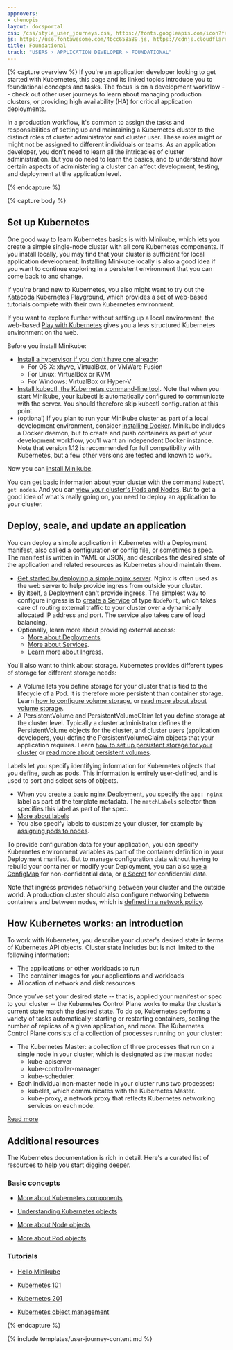 ```yaml
---
approvers:
- chenopis
layout: docsportal
css: /css/style_user_journeys.css, https://fonts.googleapis.com/icon?family=Material+Icons
js: https://use.fontawesome.com/4bcc658a89.js, https://cdnjs.cloudflare.com/ajax/libs/prefixfree/1.0.7/prefixfree.min.js
title: Foundational
track: "USERS › APPLICATION DEVELOPER › FOUNDATIONAL"
---
```


{% capture overview %}
If you're an application developer looking to get started with Kubernetes, this page and its linked topics introduce you to foundational concepts and tasks. The focus is on a development workflow -- check out other user journeys to learn about managing production clusters, or providing high availability (HA) for critical application deployments.

In a production workflow, it's common to assign the tasks and responsibilities of setting up and maintaining a Kubernetes cluster to the distinct roles of cluster administrator and cluster user. These roles might or might not be assigned to different individuals or teams. As an application developer, you don't need to learn all the intricacies of cluster administration. But you do need to learn the basics, and to understand how certain aspects of administering a cluster can affect development, testing, and deployment at the application level.

{% endcapture %}


{% capture body %}
## Set up Kubernetes

One good way to learn Kubernetes basics is with Minikube, which lets you create a simple single-node cluster with all core Kubernetes components. If you install locally, you may find that your cluster is sufficient for local application development. Installing Minikube locally is also a good idea if you want to continue exploring in a persistent environment that you can come back to and change.

If you're brand new to Kubernetes, you also might want to try out the [Katacoda Kubernetes Playground](https://www.katacoda.com/courses/kubernetes/playground), which provides a set of web-based tutorials complete with their own Kubernetes environment.

If you want to explore further without setting up a local environment, the web-based [Play with Kubernetes](http://labs.play-with-k8s.com/) gives you a less structured Kubernetes environment on the web.

Before you install Minikube:

* [Install a hypervisor if you don't have one already](/docs/tasks/tools/install-minikube/#install-a-hypervisor):
    * For OS X: xhyve, VirtualBox, or VMWare Fusion
    * For Linux: VirtualBox or KVM
    * For Windows: VirtualBox or Hyper-V
* [Install kubectl, the Kubernetes command-line tool](/docs/tasks/tools/install-kubectl/). Note that when you start Minikube, your kubectl is automatically configured to communicate with the server. You should therefore skip kubectl configuration at this point.
* (optional) If you plan to run your Minikube cluster as part of a local development environment, consider [installing Docker](/docs/setup/independent/install-kubeadm/#installing-docker). Minikube includes a Docker daemon, but to create and push containers as part of your development workflow, you'll want an independent Docker instance. Note that version 1.12 is recommended for full compatibility with Kubernetes, but a few other versions are tested and known to work.

Now you can [install Minikube](/docs/tasks/tools/install-minikube/).

You can get basic information about your cluster with the command `kubectl get nodes`. And you can [view your cluster's Pods and Nodes](/docs/tutorials/kubernetes-basics/explore-intro/). But to get a good idea of what's really going on, you need to deploy an application to your cluster.

## Deploy, scale, and update an application

You can deploy a simple application in Kubernetes with a Deployment manifest, also called a configuration or config file, or sometimes a spec. The manifest is written in YAML or JSON, and describes the desired state of the application and related resources as Kubernetes should maintain them.

* [Get started by deploying a simple nginx server](/docs/tasks/run-application/run-stateless-application-deployment/). Nginx is often used as the web server to help provide ingress from outside your cluster.
* By itself, a Deployment can't provide ingress. The simplest way to configure ingress is to [create a Service](/docs/tasks/access-application-cluster/service-access-application-cluster/) of type `NodePort`, which takes care of routing external traffic to your cluster over a dynamically allocated IP address and port. The service also takes care of load balancing.
* Optionally, learn more about providing external access:
    * [More about Deployments](/docs/concepts/workloads/controllers/deployment/).
    * [More about Services](/docs/concepts/services-networking/service/).
    * [Learn more about Ingress](/docs/concepts/services-networking/ingress/).

You'll also want to think about storage. Kubernetes provides different types of storage for different storage needs:

* A Volume lets you define storage for your cluster that is tied to the lifecycle of a Pod. It is therefore more persistent than container storage. Learn [how to configure volume storage](/docs/tasks/configure-pod-container/configure-volume-storage/), or [read more about about volume storage](/docs/concepts/storage/volumes/).
* A PersistentVolume and PersistentVolumeClaim let you define storage at the cluster level. Typically a cluster administrator defines the PersistentVolume objects for the cluster, and cluster users (application developers, you) define the PersistentVolumeClaim objects that your application requires. Learn [how to set up persistent storage for your cluster](/docs/tasks/configure-pod-container/configure-persistent-volume-storage/) or [read more about persistent volumes](/docs/concepts/storage/persistent-volumes/).

Labels let you specify identifying information for Kubernetes objects that you define, such as pods. This information is entirely user-defined, and is used to sort and select sets of objects.

* When you [create a basic nginx Deployment](/docs/tasks/run-application/run-stateless-application-deployment/), you specify the `app: nginx` label as part of the template metadata. The `matchLabels` selector then specifies this label as part of the spec.
* [More about labels](https://kubernetes.io/docs/concepts/overview/working-with-objects/labels/)
* You also specify labels to customize your cluster, for example by [assigning pods to nodes](/docs/concepts/configuration/assign-pod-node/).

To provide configuration data for your application, you can specify Kubernetes environment variables as part of the container definition in your Deployment manifest. But to manage configuration data without having to rebuild your container or modify your Deployment, you can also [use a ConfigMap](/docs/tasks/configure-pod-container/configmap/) for non-confidential data, or [a Secret](/docs/tasks/inject-data-application/distribute-credentials-secure/) for confidential data.

Note that ingress provides networking between your cluster and the outside world. A production cluster should also configure networking between containers and between nodes, which is [defined in a network policy](/docs/tasks/administer-cluster/declare-network-policy/).

## How Kubernetes works: an introduction

To work with Kubernetes, you describe your cluster's desired state in terms of Kubernetes API objects. Cluster state includes but is not limited to the following information:

* The applications or other workloads to run
* The container images for your applications and workloads
* Allocation of network and disk resources

Once you’ve set your desired state -- that is, applied your manifest or spec to your cluster -- the Kubernetes Control Plane works to make the cluster’s current state match the desired state. To do so, Kubernetes performs a variety of tasks automatically: starting or restarting containers, scaling the number of replicas of a given application, and more. The Kubernetes Control Plane consists of a collection of processes running on your cluster:

* The Kubernetes Master: a collection of three processes that run on a single node in your cluster, which is designated as the master node: 
    * kube-apiserver
    * kube-controller-manager
    * kube-scheduler.
* Each individual non-master node in your cluster runs two processes:
    * kubelet, which communicates with the Kubernetes Master.
    * kube-proxy, a network proxy that reflects Kubernetes networking services on each node.

[Read more](https://kubernetes.io/docs/concepts/)

## Additional resources

The Kubernetes documentation is rich in detail. Here's a curated list of resources to help you start digging deeper.

### Basic concepts

* [More about Kubernetes components](https://kubernetes.io/docs/concepts/overview/components/)

* [Understanding Kubernetes objects](https://kubernetes.io/docs/concepts/overview/working-with-objects/kubernetes-objects/)

* [More about Node objects](https://kubernetes.io/docs/concepts/architecture/nodes/)

* [More about Pod objects](https://kubernetes.io/docs/concepts/workloads/pods/pod-overview/)

### Tutorials

* [Hello Minikube](https://kubernetes.io/docs/tutorials/stateless-application/hello-minikube/)

* [Kubernetes 101](https://kubernetes.io/docs/user-guide/walkthrough/)

* [Kubernetes 201](https://kubernetes.io/docs/user-guide/walkthrough/k8s201/)

* [Kubernetes object management](https://kubernetes.io/docs/tutorials/object-management-kubectl/object-management/)


{% endcapture %}


{% include templates/user-journey-content.md %}
